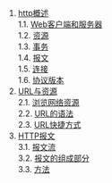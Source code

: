 1. [http概述](./概述.md#http概述)    
 1.1. [Web客户端和服务器](./概述.md#web客户端和服务器)    
 1.2. [资源](./概述.md#资源)    
 1.3. [事务](./概述.md#事务)    
 1.4. [报文](./概述.md#报文)    
 1.5. [连接](./概述.md#连接)    
 1.6. [协议版本](./概述.md#协议版本)    
2. [URL与资源](./URL与资源.md#url与资源)    
 2.1. [浏览网络资源](./URL与资源.md#浏览网络资源)    
 2.2. [URL的语法](./URL与资源.md#URL的语法)    
 2.3. [URL快捷方式](./URL与资源.md#URL快捷方式)    
3. [HTTP报文](./HTTP报文.md#http报文)    
 3.1. [报文流](./HTTP报文.md#报文流)    
 3.2. [报文的组成部分](./HTTP报文.md#报文的组成部分)    
 3.3. [方法](./HTTP报文.md#方法)    
